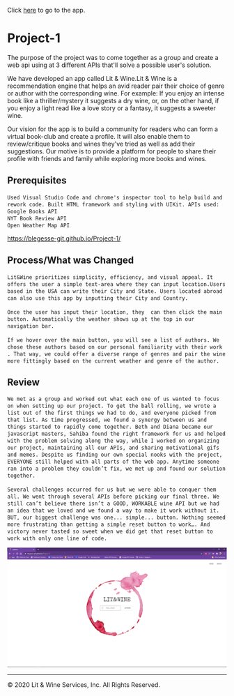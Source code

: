 
Click [here](https://dianalrs.github.io/Lit-Wine-App/) to go to the app. 

# Project-1

The purpose of the project was to come together as a group and create a web api using at 3 different APIs that'll solve a possible user's solution.

We have developed an app called Lit & Wine.Lit & Wine is a recommendation engine that helps an avid reader pair their choice of genre or author with the corresponding wine. For example: If you enjoy an intense book like a thriller/mystery it suggests a dry wine, or, on the other hand, if you enjoy a light read like a love story or a fantasy, it suggests a sweeter wine.

Our vision for the app is to build a community for readers who can form a virtual book-club and create a profile. It will also enable them to review/critique books and wines they've tried as well as add their suggestions. Our motive is to provide a platform for people to share their profile with friends and family while exploring more books and wines.

## Prerequisites

```
Used Visual Studio Code and chrome's inspector tool to help build and rework code. Built HTML framework and styling with UIKit. APIs used: 
Google Books API
NYT Book Review API
Open Weather Map API

```
https://blegesse-git.github.io/Project-1/

## Process/What was Changed

```
Lit&Wine prioritizes simplicity, efficiency, and visual appeal. It offers the user a simple text-area where they can input location.Users based in the USA can write their City and State. Users located abroad can also use this app by inputting their City and Country. 

Once the user has input their location, they  can then click the main button. Automatically the weather shows up at the top in our navigation bar. 

If we hover over the main button, you will see a list of authors. We chose these authors based on our personal familiarity with their work . That way, we could offer a diverse range of genres and pair the wine more fittingly based on the current weather and genre of the author.

```

## Review

```
We met as a group and worked out what each one of us wanted to focus on when setting up our project. To get the ball rolling, we wrote a list out of the first things we had to do, and everyone picked from that list. As time progressed, we found a synergy between us and things started to rapidly come together. Beth and Diana became our javascript masters, Sahiba found the right framework for us and helped with the problem solving along the way, while I worked on organizing our project, maintaining all our APIs, and sharing motivational gifs and memes. Despite us finding our own special nooks with the project, EVERYONE still helped with all parts of the web app. Anytime someone ran into a problem they couldn’t fix, we met up and found our solution together. 

Several challenges occurred for us but we were able to conquer them all. We went through several APIs before picking our final three. We still can’t believe there isn’t a GOOD, WORKABLE wine API but we had an idea that we loved and we found a way to make it work without it. BUT, our biggest challenge was one... simple... button. Nothing seemed more frustrating than getting a simple reset button to work…. And victory never tasted so sweet when we did get that reset button to work with only one line of code. 

```

![screenshot](assets/images/Capture.png)

- - -
© 2020 Lit & Wine Services, Inc. All Rights Reserved.
